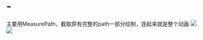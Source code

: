 # -
主要用MeasurePath，截取原有完整的path一部分绘制，连起来就是整个动画
![](https://github.com/838514984/animatorSearcherView/blob/master/screenShot/GIF.gif)<br>
![](https://github.com/838514984/animatorSearcherView/blob/master/screenShot/GIF2.gif)
